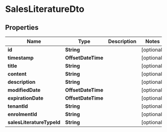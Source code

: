 

# SalesLiteratureDto


## Properties

| Name | Type | Description | Notes |
|------------ | ------------- | ------------- | -------------|
|**id** | **String** |  |  [optional] |
|**timestamp** | **OffsetDateTime** |  |  [optional] |
|**title** | **String** |  |  [optional] |
|**content** | **String** |  |  [optional] |
|**description** | **String** |  |  [optional] |
|**modifiedDate** | **OffsetDateTime** |  |  [optional] |
|**expirationDate** | **OffsetDateTime** |  |  [optional] |
|**tenantId** | **String** |  |  [optional] |
|**enrolmentId** | **String** |  |  [optional] |
|**salesLiteratureTypeId** | **String** |  |  [optional] |



